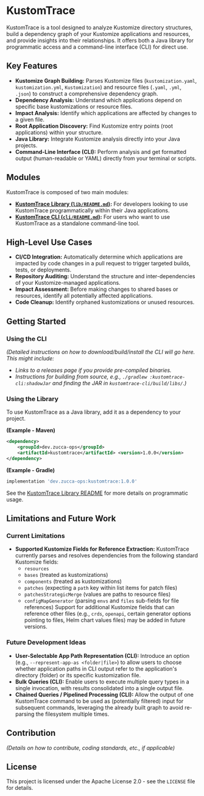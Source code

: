 # KustomTrace

KustomTrace is a tool designed to analyze Kustomize directory structures, build a dependency graph of your Kustomize applications and resources, and provide insights into their relationships. It offers both a Java library for programmatic access and a command-line interface (CLI) for direct use.

## Key Features

* **Kustomize Graph Building:** Parses Kustomize files (`kustomization.yaml`, `kustomization.yml`, `Kustomization`) and resource files (`.yaml`, `.yml`, `.json`) to construct a comprehensive dependency graph.
* **Dependency Analysis:** Understand which applications depend on specific base kustomizations or resource files.
* **Impact Analysis:** Identify which applications are affected by changes to a given file.
* **Root Application Discovery:** Find Kustomize entry points (root applications) within your structure.
* **Java Library:** Integrate Kustomize analysis directly into your Java projects.
* **Command-Line Interface (CLI):** Perform analysis and get formatted output (human-readable or YAML) directly from your terminal or scripts.

## Modules

KustomTrace is composed of two main modules:

* **[KustomTrace Library (`lib/README.md`)](./lib/README.md):** For developers looking to use KustomTrace programmatically within their Java applications.
* **[KustomTrace CLI (`cli/README.md`)](./cli/README.md):** For users who want to use KustomTrace as a standalone command-line tool.

## High-Level Use Cases

* **CI/CD Integration:** Automatically determine which applications are impacted by code changes in a pull request to trigger targeted builds, tests, or deployments.
* **Repository Auditing:** Understand the structure and inter-dependencies of your Kustomize-managed applications.
* **Impact Assessment:** Before making changes to shared bases or resources, identify all potentially affected applications.
* **Code Cleanup:** Identify orphaned kustomizations or unused resources.

## Getting Started

### Using the CLI

*(Detailed instructions on how to download/build/install the CLI will go here. This might include:*
* *Links to a releases page if you provide pre-compiled binaries.*
* *Instructions for building from source, e.g., `./gradlew :kustomtrace-cli:shadowJar` and finding the JAR in `kustomtrace-cli/build/libs/`.)*

### Using the Library

To use KustomTrace as a Java library, add it as a dependency to your project.

**(Example - Maven)**
```xml
<dependency>
    <groupId>dev.zucca-ops</groupId>
    <artifactId>kustomtrace</artifactId> <version>1.0.0</version>
</dependency>
```


**(Example - Gradle)**
```gradle
implementation 'dev.zucca-ops:kustomtrace:1.0.0'
```


See the [KustomTrace Library README](./lib/README.md) for more details on programmatic usage.

## Limitations and Future Work

### Current Limitations
* **Supported Kustomize Fields for Reference Extraction:** KustomTrace currently parses and resolves dependencies from the following standard Kustomize fields:
    * `resources`
    * `bases` (treated as kustomizations)
    * `components` (treated as kustomizations)
    * `patches` (expecting a `path` key within list items for patch files)
    * `patchesStrategicMerge` (values are paths to resource files)
    * `configMapGenerator` (parsing `envs` and `files` sub-fields for file references)
    Support for additional Kustomize fields that can reference other files (e.g., `crds`, `openapi`, certain generator options pointing to files, Helm chart values files) may be added in future versions.

### Future Development Ideas
* **User-Selectable App Path Representation (CLI):** Introduce an option (e.g., `--represent-app-as <folder|file>`) to allow users to choose whether application paths in CLI output refer to the application's directory (folder) or its specific kustomization file.
* **Bulk Queries (CLI):** Enable users to execute multiple query types in a single invocation, with results consolidated into a single output file.
* **Chained Queries / Pipelined Processing (CLI):** Allow the output of one KustomTrace command to be used as (potentially filtered) input for subsequent commands, leveraging the already built graph to avoid re-parsing the filesystem multiple times.

## Contribution

*(Details on how to contribute, coding standards, etc., if applicable)*

## License

This project is licensed under the Apache License 2.0 - see the `LICENSE` file for details.